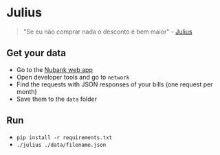 # Julius

> "Se eu não comprar nada o desconto é bem maior" - [Julius](https://youtu.be/qjkaCajt4RY?t=100)

## Get your data

* Go to the [Nubank web app](`https://app.nubank.com.br/`)
* Open developer tools and go to `network`
* Find the requests with JSON responses of your bills (one request per month)
* Save them to the `data` folder

## Run

* `pip install -r requirements.txt`
* `./julius ./data/filename.json`